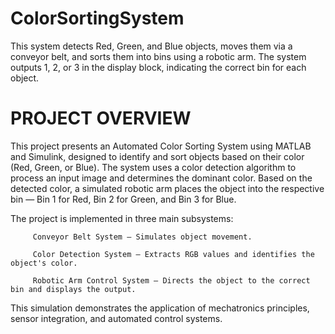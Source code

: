 # ColorSortingSystem
This system detects Red, Green, and Blue objects, moves them via a conveyor belt, and sorts them into bins using a robotic arm. The system outputs 1, 2, or 3 in the display block, indicating the correct bin for each object. 


# PROJECT OVERVIEW
This project presents an Automated Color Sorting System using MATLAB and Simulink, designed to identify and sort objects based on their color (Red, Green, or Blue). The system uses a color detection algorithm to process an input image and determines the dominant color. Based on the detected color, a simulated robotic arm places the object into the respective bin — Bin 1 for Red, Bin 2 for Green, and Bin 3 for Blue.

The project is implemented in three main subsystems:

         Conveyor Belt System – Simulates object movement.

         Color Detection System – Extracts RGB values and identifies the object's color.

         Robotic Arm Control System – Directs the object to the correct bin and displays the output.

This simulation demonstrates the application of mechatronics principles, sensor integration, and automated control systems.

